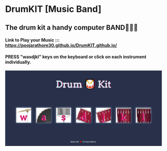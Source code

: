 # DrumKIT [Music Band]
## The drum kit a handy computer BAND🤷‍♂️🎼 

####  Link to Play your Music ::: https://poojarathore30.github.io/DrumKIT.github.io/
####  PRESS "wasdjkl" keys on the keyboard or click on each instrument individually.
####
![](https://github.com/poojarathore30/DrumKIT.github.io/blob/master/screencapture-file-E-technologies-web-D-Drum-Kit-Computer-BAND-index-html-2020-05-22-20_21_37.png)
